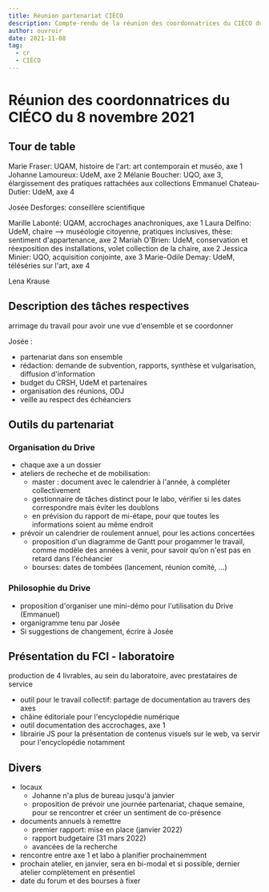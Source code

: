 ```yaml
---
title: Réunion partenariat CIÉCO
description: Compte-rendu de la réunion des coordonnatrices du CIÉCO du 8 novembre 2021
author: ouvroir
date: 2021-11-08
tag: 
  - cr
  - CIÉCO
---
```


# Réunion des coordonnatrices du CIÉCO du 8 novembre 2021

## Tour de table

Marie Fraser: UQAM, histoire de l'art: art contemporain et muséo, axe 1
Johanne Lamoureux: UdeM, axe 2
Mélanie Boucher: UQO, axe 3, élargissement des pratiques rattachées aux collections
Emmanuel Chateau-Dutier: UdeM, axe 4

Josée Desforges: conseillère scientifique

Marille Labonté: UQAM, accrochages anachroniques, axe 1
Laura Delfino: UdeM, chaire --> muséologie citoyenne, pratiques inclusives, thèse: sentiment d'appartenance, axe 2
Mariah O'Brien: UdeM, conservation et réexposition des installations, volet collection de la chaire, axe 2
Jessica Minier: UQO, acquisition conjointe, axe 3
Marie-Odile Demay: UdeM, téléséries sur l'art, axe 4

Lena Krause


## Description des tâches respectives 
arrimage du travail pour avoir une vue d'ensemble et se coordonner

Josée : 
- partenariat dans son ensemble
- rédaction: demande de subvention, rapports, synthèse et vulgarisation, diffusion d'information
- budget du CRSH, UdeM et partenaires
- organisation des réunions, ODJ
- veille au respect des échéanciers



## Outils du partenariat

### Organisation du Drive
- chaque axe a un dossier
- ateliers de recheche et de mobilisation: 
    - master : document avec le calendrier à l'année, à compléter collectivement
    - gestionnaire de tâches distinct pour le labo, vérifier si les dates correspondre mais éviter les doublons
    - en prévision du rapport de mi-étape, pour que toutes les informations soient au même endroit
- prévoir un calendrier de roulement annuel, pour les actions concertées
    - proposition d'un diagramme de Gantt pour progammer le travail, comme modèle des années à venir, pour savoir qu’on n'est pas en retard dans l'échéancier
    - bourses: dates de tombées (lancement, réunion comité, ...)


### Philosophie du Drive
- proposition d'organiser une mini-démo pour l'utilisation du Drive (Emmanuel)
- organigramme tenu par Josée
- Si suggestions de changement, écrire à Josée


## Présentation du FCI - laboratoire
production de 4 livrables, au sein du laboratoire, avec prestataires de service

- outil pour le travail collectif: partage de documentation au travers des axes
- châine éditoriale pour l'encyclopédie numérique 
- outil documentation des accrochages, axe 1
- librairie JS pour la présentation de contenus visuels sur le web, va servir pour l'encyclopédie notamment 

## Divers
- locaux
    - Johanne n'a plus de bureau jusqu'à janvier
    - proposition de prévoir une journée partenariat, chaque semaine, pour se rencontrer et créer un sentiment de co-présence
- documents annuels à remettre
    - premier rapport: mise en place (janvier 2022)
    - rapport budgetaire (31 mars 2022)
    - avancées de la recherche
- rencontre entre axe 1 et labo à planifier prochainemment
- prochain atelier, en janvier, sera en bi-modal et si possible, dernier atelier complètement en présentiel
- date du forum et des bourses à fixer
